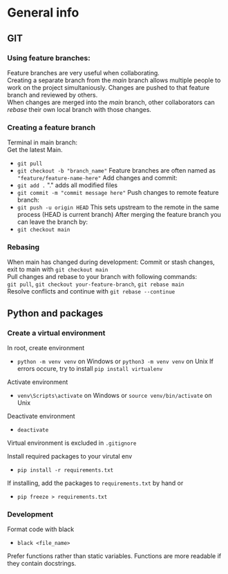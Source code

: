# General info

## GIT
### Using feature branches:
Feature branches are very useful when collaborating.<br>Creating a separate branch from the _main_ branch allows multiple people to work on the project simultaniously. Changes are pushed to that feature branch and reviewed by others.<br>When changes are merged into the _main_ branch, other collaborators can _rebase_ their own local branch with those changes.
### Creating a feature branch
Terminal in main branch:<br>
Get the latest Main.
- `git pull`
- `git checkout -b "branch_name"` Feature branches are often named as `"feature/feature-name-here"`
Add changes and commit:
- `git add .` "." adds all modified files
- `git commit -m "commit message here"`
Push changes to remote feature branch:
- `git push -u origin HEAD` This sets upstream to the remote in the same process (HEAD is current branch)
After merging the feature branch you can leave the branch by:
- `git checkout main`

### Rebasing
When main has changed during development:
Commit or stash changes, exit to main with `git checkout main`<br>
Pull changes and rebase to your branch with following commands:<br>
`git pull`, `git checkout your-feature-branch`, `git rebase main`<br>
Resolve conflicts and continue with `git rebase --continue`

## Python and packages

### Create a virtual environment

In root, create environment
- `python -m venv venv` on Windows or `python3 -m venv venv` on Unix
If errors occure, try to install `pip install virtualenv`

Activate environment
- `venv\Scripts\activate` on Windows or `source venv/bin/activate` on Unix

Deactivate environment
- `deactivate`

Virtual environment is excluded in `.gitignore`

Install required packages to your virutal env
- `pip install -r requirements.txt`

If installing, add the packages to `requirements.txt` by hand or
- `pip freeze > requirements.txt`


### Development

Format code with black
- `black <file_name>`

Prefer functions rather than static variables.
Functions are more readable if they contain docstrings.
